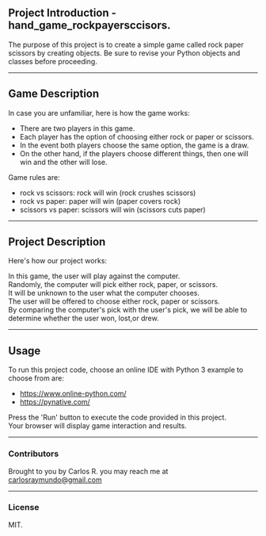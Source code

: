 ## Project Introduction - hand_game_rockpayersccisors.
The purpose of this project is to create a simple game called rock paper scissors by creating objects. Be sure to revise your Python objects and classes before proceeding.

---
## Game Description
In case you are unfamiliar, here is how the game works:

* There are two players in this game.
* Each player has the option of choosing either rock or paper or scissors.
* In the event both players choose the same option, the game is a draw.
* On the other hand, if the players choose different things, then one will win and the other will lose.

Game rules are:
* rock vs scissors: rock will win (rock crushes scissors)
* rock vs paper: paper will win (paper covers rock)
* scissors vs paper: scissors will win (scissors cuts paper)

---
## Project Description
Here's how our project works:

In this game, the user will play against the computer.  
Randomly, the computer will pick either rock, paper, or scissors.  
It will be unknown to the user what the computer chooses.  
The user will be offered to choose either rock, paper or scissors.  
By comparing the computer's pick with the user's pick, we will be able to determine whether the user won, lost,or drew.  

---
## Usage
To run this project code, choose an online IDE with Python 3 example to choose from are:
* https://www.online-python.com/
* https://pynative.com/

Press the 'Run' button to execute the code provided in this project.  
Your browser will display game interaction and results.

---
### Contributors
Brought to you by Carlos R. you may reach me at carlosraymundo@gmail.com

---
### License
MIT.
